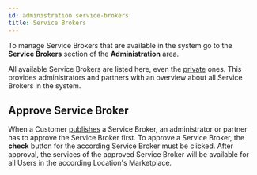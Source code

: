 ```yaml
---
id: administration.service-brokers
title: Service Brokers
---
```


To manage Service Brokers that are available in the system go to the **Service Brokers** section of the **Administration** area.

All available Service Brokers are listed here, even the [private](marketplace.integrations.md#register-your-service-broker) ones. This provides administrators and partners with an overview about all Service Brokers in the system.

## Approve Service Broker

When a Customer [publishes](marketplace.integrations.md#publish-your-service-broker) a Service Broker, an administrator or partner has to approve the Service Broker first. To approve a Service Broker, the **check** button for the according Service Broker must be clicked. After approval, the services of the approved Service Broker will be available for all Users in the according Location's Marketplace.